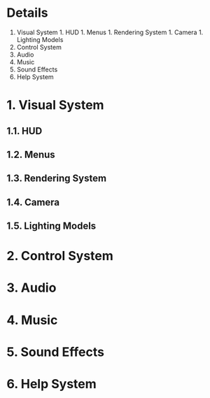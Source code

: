 # Details #

  1. Visual System
    1. HUD
    1. Menus
    1. Rendering System
    1. Camera
    1. Lighting Models
  1. Control System
  1. Audio
  1. Music
  1. Sound Effects
  1. Help System

# 1. Visual System #

## 1.1. HUD ##

## 1.2. Menus ##

## 1.3. Rendering System ##

## 1.4. Camera ##

## 1.5. Lighting Models ##

# 2. Control System #

# 3. Audio #

# 4. Music #

# 5. Sound Effects #

# 6. Help System #